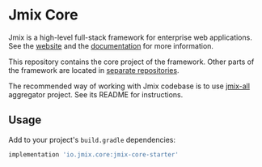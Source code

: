 # Jmix Core

Jmix is a high-level full-stack framework for enterprise web applications. See the [website](https://jmix.io) and the [documentation](https://docs.jmix.io) for more information.

This repository contains the core project of the framework. Other parts of the framework are located in [separate repositories](https://github.com/Haulmont?q=jmix).

The recommended way of working with Jmix codebase is to use [jmix-all](https://github.com/Haulmont/jmix-all) aggregator project. See its README for instructions.


## Usage

Add to your project's `build.gradle` dependencies:

```groovy
implementation 'io.jmix.core:jmix-core-starter'
```
